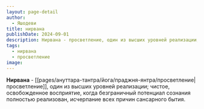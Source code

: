 ```yaml
---
layout: page-detail
author:
  - Яшодеви
title: нирвана
publishDate: 2024-09-01
description: Нирвана - просветление, один из высших уровней реализации; чистое, освобожденное восприятие, когда безграничный потенциал сознания полностью реализован, исчерпание всех причин сансарного бытия.
tags:
  - нирвана
  - просветление
image:
---
```

**Нирвана** - [[pages/ануттара-тантра/йога/праджня-янтра/просветление|просветление]], один из высших уровней реализации; чистое, освобожденное восприятие, когда безграничный потенциал сознания полностью реализован, исчерпание всех причин сансарного бытия.

